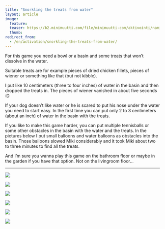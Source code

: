 ```yaml
---
title: "Snorkling the treats from water"
layout: article
image:
  feature:
  teaser: https://b2.minimuutti.com/file/minimuutti-com/aktivointi/namien-poiminta-vedesta/DSC39375-245px.jpg
  thumb:
redirect_from:
  - /en/activation/snorkling-the-treats-from-water/
---
```


For this game you need a bowl or a basin and some treats that won’t dissolve in the water.

Suitable treats are for example pieces of dried chicken fillets, pieces of wiener or something like that (but not kibble).

I put like 10 centimeters (three to four inches) of water in the basin and then dropped the treats in. The pieces of wiener vanished in about five seconds :D

If your dog doesn’t like water or he is scared to put his nose under the water you need to start easy. In the first time you can put only 2 to 3 centimeters (about an inch) of water in the basin with the treats.

If you like to make this game harder, you can put multiple tennisballs or some other obstacles in the basin with the water and the treats. In the pictures below I put small balloons and water balloons as obstacles into the basin. Those balloons slowed Miki considerably and it took Miki about two to three minutes to find all the treats.

And I’m sure you wanna play this game on the bathroom floor or maybe in the garden if you have that option. Not on the livingroom floor…

---

[![](https://b2.minimuutti.com/file/minimuutti-com/aktivointi/namien-poiminta-vedesta/DSC30685_2-800px.jpg)](https://dl.dropboxusercontent.com/sh/ea1wtnz7z734o12/AADfl4LtSC6scWGXSwcMd6dBa/aktivointi/namien-poiminta-vedesta/DSC30685_2.jpg)

[![](https://b2.minimuutti.com/file/minimuutti-com/aktivointi/namien-poiminta-vedesta/DSC30702_2-800px.jpg)](https://dl.dropboxusercontent.com/sh/ea1wtnz7z734o12/AACwA8n-S8616aOy-8nFpO1ba/aktivointi/namien-poiminta-vedesta/DSC30702_2.jpg)

[![](https://b2.minimuutti.com/file/minimuutti-com/aktivointi/namien-poiminta-vedesta/DSC39375-800px.jpg)](https://dl.dropboxusercontent.com/sh/ea1wtnz7z734o12/AABdJXFB6uSwJnfDB0Dlena4a/aktivointi/namien-poiminta-vedesta/DSC39375.jpg)

[![](https://b2.minimuutti.com/file/minimuutti-com/aktivointi/namien-poiminta-vedesta/DSC39414-800px.jpg)](https://dl.dropboxusercontent.com/sh/ea1wtnz7z734o12/AAC-yNCUDNddfJGGRGsiVwcLa/aktivointi/namien-poiminta-vedesta/DSC39414.jpg)

[![](https://b2.minimuutti.com/file/minimuutti-com/aktivointi/namien-poiminta-vedesta/DSC39418-800px.jpg)](https://dl.dropboxusercontent.com/sh/ea1wtnz7z734o12/AADvTWwEVb-XOalQvpr70tFYa/aktivointi/namien-poiminta-vedesta/DSC39418.jpg)

[![](https://b2.minimuutti.com/file/minimuutti-com/aktivointi/namien-poiminta-vedesta/DSC39402-800px.jpg)](https://dl.dropboxusercontent.com/sh/ea1wtnz7z734o12/AACIM4ut88xLRxZqpBvLZXO_a/aktivointi/namien-poiminta-vedesta/DSC39402.jpg)
